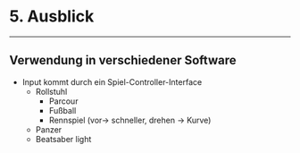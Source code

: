 # 5. Ausblick
___

## Verwendung in verschiedener Software
- Input kommt durch ein Spiel-Controller-Interface
	- Rollstuhl
		- Parcour
		- Fußball
		- Rennspiel (vor-> schneller, drehen -> Kurve)
	- Panzer
	- Beatsaber light